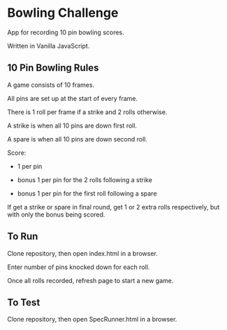 # Bowling Challenge

App for recording 10 pin bowling scores.

Written in Vanilla JavaScript.

## 10 Pin Bowling Rules

A game consists of 10 frames.

All pins are set up at the start of every frame.

There is 1 roll per frame if a strike and 2 rolls otherwise.

A strike is when all 10 pins are down first roll.

A spare is when all 10 pins are down second roll.

Score:
- 1 per pin

- bonus 1 per pin for the 2 rolls following a strike

- bonus 1 per pin for the first roll following a spare

If get a strike or spare in final round, get 1 or 2 extra rolls respectively, but with only the bonus being scored.

## To Run

Clone repository, then open index.html in a browser.

Enter number of pins knocked down for each roll.

Once all rolls recorded, refresh page to start a new game.

## To Test

Clone repository, then open SpecRunner.html in a browser.
